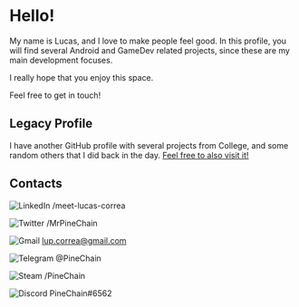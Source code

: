 # Hello!

My name is Lucas, and I love to make people feel good. In this profile, you will find several Android and GameDev related projects, since these are my main development focuses.

I really hope that you enjoy this space.

Feel free to get in touch!

## Legacy Profile

I have another GitHub profile with several projects from College, and some random others that I did back in the day. [Feel free to also visit it!](https://github.com/lupcorrea)

## Contacts
![LinkedIn](https://img.shields.io/badge/LinkedIn-0077B5?style=for-the-badge&logo=linkedin&logoColor=white) /meet-lucas-correa

![Twitter](https://img.shields.io/badge/Twitter-1DA1F2?style=for-the-badge&logo=twitter&logoColor=white) /MrPineChain

![Gmail](https://img.shields.io/badge/Gmail-D14836?style=for-the-badge&logo=gmail&logoColor=white) lup.correa@gmail.com

![Telegram](https://img.shields.io/badge/Telegram-2CA5E0?style=for-the-badge&logo=telegram&logoColor=white) @PineChain

![Steam](https://img.shields.io/badge/Steam-000000?style=for-the-badge&logo=steam&logoColor=white) /PineChain

![Discord](https://img.shields.io/badge/Discord-7289DA?style=for-the-badge&logo=discord&logoColor=white) PineChain#6562

